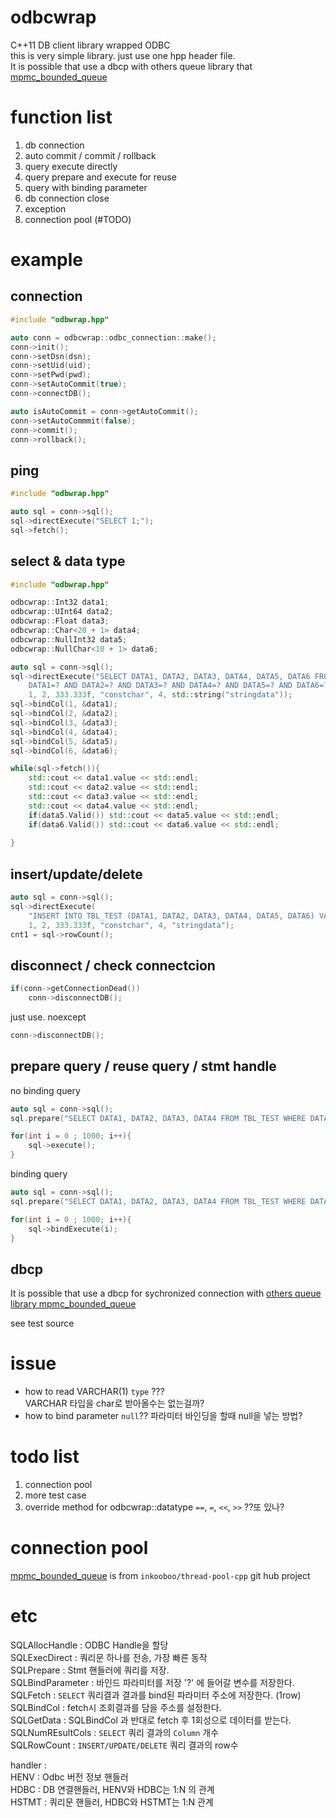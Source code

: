 # odbcwrap

C++11 DB client library wrapped ODBC    
this is very simple library. just use one hpp header file.   
It is possible that use a dbcp with others queue library that [mpmc_bounded_queue](https://github.com/inkooboo/thread-pool-cpp/blob/af95dd88daa094f67bbd178b639c7282373a3b09/include/thread_pool/mpmc_bounded_queue.hpp)

# function list
1. db connection
2. auto commit / commit / rollback
3. query execute directly
4. query prepare and execute for reuse
5. query with binding parameter
6. db connection close
7. exception
8. connection pool (#TODO)

# example

## connection
``` cpp
#include "odbwrap.hpp"

auto conn = odbcwrap::odbc_connection::make();
conn->init();
conn->setDsn(dsn);
conn->setUid(uid);
conn->setPwd(pwd);
conn->setAutoCommit(true);
conn->connectDB();

auto isAutoCommit = conn->getAutoCommit();
conn->setAutoCommmit(false);
conn->commit();
conn->rollback();

```

## ping
``` cpp
#include "odbwrap.hpp"

auto sql = conn->sql();
sql->directExecute("SELECT 1;");
sql->fetch();
```

## select & data type
``` cpp
#include "odbwrap.hpp"

odbcwrap::Int32 data1;
odbcwrap::UInt64 data2;
odbcwrap::Float data3;
odbcwrap::Char<20 + 1> data4;
odbcwrap::NullInt32 data5;
odbcwrap::NullChar<10 + 1> data6;

auto sql = conn->sql();
sql->directExecute("SELECT DATA1, DATA2, DATA3, DATA4, DATA5, DATA6 FROM TBL_TEST WHERE  \
    DATA1=? AND DATA2=? AND DATA3=? AND DATA4=? AND DATA5=? AND DATA6=?", 
    1, 2, 333.333f, "constchar", 4, std::string("stringdata"));
sql->bindCol(1, &data1);
sql->bindCol(2, &data2);
sql->bindCol(3, &data3);
sql->bindCol(4, &data4);
sql->bindCol(5, &data5);
sql->bindCol(6, &data6);

while(sql->fetch()){
    std::cout << data1.value << std::endl;
    std::cout << data2.value << std::endl;
    std::cout << data3.value << std::endl;
    std::cout << data4.value << std::endl;
    if(data5.Valid()) std::cout << data5.value << std::endl;
    if(data6.Valid()) std::cout << data6.value << std::endl;
    
}

```

## insert/update/delete 
``` cpp
auto sql = conn->sql();
sql->directExecute(
    "INSERT INTO TBL_TEST (DATA1, DATA2, DATA3, DATA4, DATA5, DATA6) VALUES (?, ?, ?, ?, ?, ?)",
    1, 2, 333.333f, "constchar", 4, "stringdata");
cnt1 = sql->rowCount();
```

## disconnect / check connectcion
``` cpp
if(conn->getConnectionDead())
    conn->disconnectDB();
```
just use. noexcept
``` cpp
conn->disconnectDB();
```

## prepare query / reuse query / stmt handle
no binding query
``` cpp
auto sql = conn->sql();
sql.prepare("SELECT DATA1, DATA2, DATA3, DATA4 FROM TBL_TEST WHERE DATA1=1");

for(int i = 0 ; 1000; i++){
    sql->execute();
}
```
binding query
``` cpp
auto sql = conn->sql();
sql.prepare("SELECT DATA1, DATA2, DATA3, DATA4 FROM TBL_TEST WHERE DATA1=?");

for(int i = 0 ; 1000; i++){
    sql->bindExecute(i);
}
```

## dbcp
It is possible that use a dbcp for sychronized connection with [others queue library mpmc_bounded_queue](https://github.com/inkooboo/thread-pool-cpp/blob/af95dd88daa094f67bbd178b639c7282373a3b09/include/thread_pool/mpmc_bounded_queue.hpp)

see test source

# issue 
-   how to read VARCHAR(1) `type` ???    
VARCHAR 타입을 char로 받아올수는 없는걸까?
- how to bind parameter `null`??
파라미터 바인딩을 할때 null을 넣는 방법?

# todo list
1. connection pool
2. more test case
3. override method for odbcwrap::datatype `==`, `=`, `<<`, `>>` ??또 있나?


# connection pool

[mpmc_bounded_queue](https://github.com/inkooboo/thread-pool-cpp/blob/af95dd88daa094f67bbd178b639c7282373a3b09/include/thread_pool/mpmc_bounded_queue.hpp) is from `inkooboo/thread-pool-cpp` git hub project

# etc
SQLAllocHandle : ODBC Handle을 할당   
SQLExecDirect : 쿼리문 하나를 전송, 가장 빠른 동작   
SQLPrepare : Stmt 핸들러에 쿼리를 저장.   
SQLBindParameter : 바인드 파라미터를 저장 '?' 에 들어갈 변수를 저장한다.   
SQLFetch : `SELECT` 쿼리결과 결과를 bind된 파라미터 주소에 저장한다. (1row)   
SQLBindCol : fetch시 조회결과를 담을 주소를 설정한다.   
SQLGetData : SQLBindCol 과 반대로 fetch 후 1회성으로 데이터를 받는다.   
SQLNumREsultCols : `SELECT` 쿼리 결과의 `Column` 개수   
SQLRowCount : `INSERT/UPDATE/DELETE` 쿼리 결과의 row수   

handler :    
HENV : Odbc 버전 정보 핸들러   
HDBC : DB 연결핸들러, HENV와 HDBC는 1:N 의 관계   
HSTMT : 쿼리문 핸들러, HDBC와 HSTMT는 1:N 관계   
